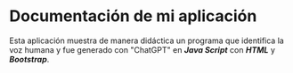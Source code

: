 # Documentación de mi aplicación

Esta aplicación muestra de manera didáctica un programa que identifica la voz humana y fue generado con "ChatGPT" en ***Java Script*** con ***HTML*** y ***Bootstrap***.
